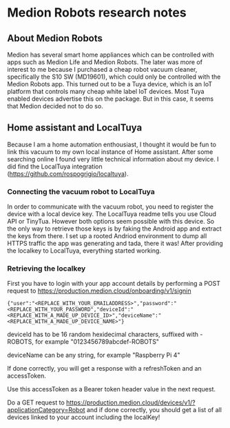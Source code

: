 # Medion Robots research notes

## About Medion Robots
Medion has several smart home appliances which can be controlled with apps such as Medion Life and Medion Robots.
The later was more of interest to me because I purchased a cheap robot vacuum cleaner, specifically the S10 SW (MD19601), which could only be controlled with the Medion Robots app.
This turned out to be a Tuya device, which is an IoT platform that controls many cheap white label IoT devices.
Most Tuya enabled devices advertise this on the package. But in this case, it seems that Medion decided not to do so.

## Home assistant and LocalTuya
Because I am a home automation enthousiast, I thought it would be fun to link this vacuum to my own local instance of Home assistant.
After some searching online I found very little technical information about my device. I did find the LocalTuya integration (https://github.com/rospogrigio/localtuya).

### Connecting the vacuum robot to LocalTuya
In order to communicate with the vacuum robot, you need to register the device with a local device key.
The LocalTuya readme tells you use Cloud API or TinyTua. However both options seem possible with this device.
So the only way to retrieve those keys is by faking the Android app and extract the keys from there.
I set up a rooted Andriod environment to dump all HTTPS traffic the app was generating and tada, there it was!
After providing the localkey to LocalTuya, everything started working.

### Retrieving the localkey

First you have to login with your app account details by performing a POST request to https://production.medion.cloud/onboarding/v1/signin

```
{"user":"<REPLACE_WITH_YOUR_EMAILADDRESS>","password":"<REPLACE_WITH_YOUR_PASSWORD","deviceId":"<REPLACE_WITH_A_MADE_UP_DEVICE_ID>","deviceName":"<REPLACE_WITH_A_MADE_UP_DEVICE_NAME>"}
```

deviceId has to be 16 random hexidecimal characters, suffixed with -ROBOTS, for example "0123456789abcdef-ROBOTS"

deviceName can be any string, for example "Raspberry Pi 4"

If done correctly, you will get a response with a refreshToken and an accessToken.

Use this accessToken as a Bearer token header value in the next request.

Do a GET request to https://production.medion.cloud/devices/v1/?applicationCategory=Robot and if done correctly, you should get a list of all devices linked to your account including the localKey!

